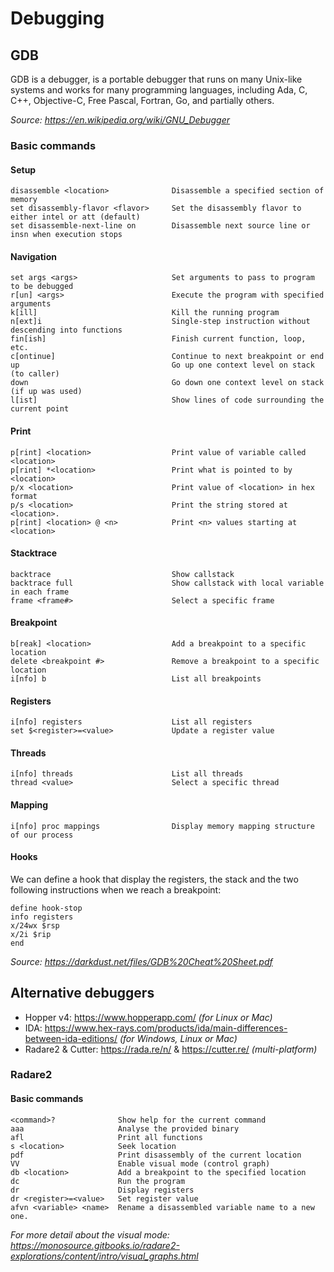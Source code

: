 # Debugging

## GDB

GDB is a debugger, is a portable debugger that runs on many Unix-like systems and works for many programming languages, including Ada, C, C++, Objective-C, Free Pascal, Fortran, Go, and partially others.

_Source: https://en.wikipedia.org/wiki/GNU_Debugger_

### Basic commands

#### Setup
```
disassemble <location>              Disassemble a specified section of memory
set disassembly-flavor <flavor>     Set the disassembly flavor to either intel or att (default)
set disassemble-next-line on        Disassemble next source line or insn when execution stops
```

#### Navigation
```
set args <args>                     Set arguments to pass to program to be debugged
r[un] <args>                        Execute the program with specified arguments
k[ill]                              Kill the running program
n[ext]i                             Single-step instruction without descending into functions
fin[ish]                            Finish current function, loop, etc.
c[ontinue]                          Continue to next breakpoint or end
up	                                Go up one context level on stack (to caller)
down	                            Go down one context level on stack (if up was used)
l[ist]	                            Show lines of code surrounding the current point
```

#### Print
```
p[rint] <location>                  Print value of variable called <location>
p[rint] *<location>                 Print what is pointed to by <location>
p/x <location>                      Print value of <location> in hex format
p/s <location>                      Print the string stored at <location>.
p[rint] <location> @ <n>            Print <n> values starting at <location>
```

#### Stacktrace
```
backtrace                           Show callstack
backtrace full                      Show callstack with local variable in each frame
frame <frame#>                      Select a specific frame
```

#### Breakpoint
```
b[reak] <location>                  Add a breakpoint to a specific location
delete <breakpoint #>               Remove a breakpoint to a specific location
i[nfo] b                            List all breakpoints
```

#### Registers
```
i[nfo] registers                    List all registers
set $<register>=<value>             Update a register value
```

#### Threads
```
i[nfo] threads                      List all threads
thread <value>                      Select a specific thread
```

#### Mapping
```
i[nfo] proc mappings                Display memory mapping structure of our process
```

#### Hooks

We can define a hook that display the registers, the stack and the two following instructions when we reach a breakpoint:
```
define hook-stop
info registers
x/24wx $rsp
x/2i $rip
end
```

_Source: https://darkdust.net/files/GDB%20Cheat%20Sheet.pdf_

## Alternative debuggers

* Hopper v4: https://www.hopperapp.com/ _(for Linux or Mac)_
* IDA: https://www.hex-rays.com/products/ida/main-differences-between-ida-editions/ _(for Windows, Linux or Mac)_
* Radare2 & Cutter: https://rada.re/n/ & https://cutter.re/ _(multi-platform)_


### Radare2

#### Basic commands

```
<command>?              Show help for the current command
aaa                     Analyse the provided binary
afl                     Print all functions
s <location>            Seek location
pdf                     Print disassembly of the current location
VV                      Enable visual mode (control graph)
db <location>           Add a breakpoint to the specified location
dc                      Run the program
dr                      Display registers
dr <register>=<value>   Set register value
afvn <variable> <name>  Rename a disassembled variable name to a new one.
```

_For more detail about the visual mode: https://monosource.gitbooks.io/radare2-explorations/content/intro/visual_graphs.html_
